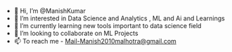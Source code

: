 - 👋 Hi, I’m @ManishKumar
- 👀 I’m interested in Data Science and Analytics , ML and Ai and Learnings
- 🌱 I’m currently learning new tools important to data science field
- 💞️ I’m looking to collaborate on ML Projects
- 📫 To reach me - Mail-Manish2010malhotra@gmail.com


<!---
manish2010malhotra/manish2010malhotra is a ✨ special ✨ repository because its `README.md` (this file) appears on your GitHub profile.
You can click the Preview link to take a look at your changes.
--->
